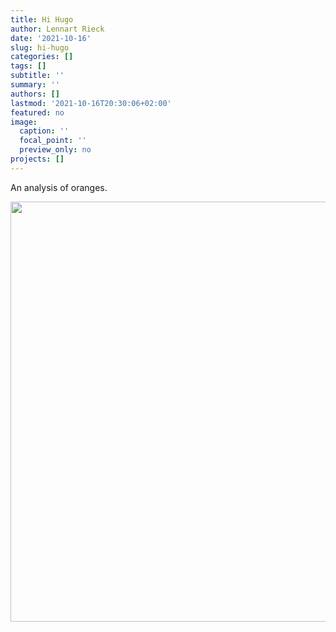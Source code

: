 ```yaml
---
title: Hi Hugo
author: Lennart Rieck
date: '2021-10-16'
slug: hi-hugo
categories: []
tags: []
subtitle: ''
summary: ''
authors: []
lastmod: '2021-10-16T20:30:06+02:00'
featured: no
image:
  caption: ''
  focal_point: ''
  preview_only: no
projects: []
---
```


An analysis of oranges. 




<img src="{{< blogdown/postref >}}index_files/figure-html/unnamed-chunk-2-1.png" width="672" />
